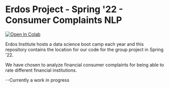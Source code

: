 # Erdos Project - Spring '22 - Consumer Complaints NLP

[![Open In Colab](https://colab.research.google.com/assets/colab-badge.svg)](https://colab.research.google.com/github/rlwphd/Erdos_Project_Spring22/blob/main/consumer_complaint_project.ipynb)

Erdos Institute hosts a data science boot camp each year and this repository contains the location for our code for the group project in Spring '22.

We have chosen to analyze financial consumer complaints for being able to rate different financial institutions.

--Currently a work in progress